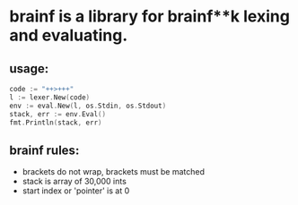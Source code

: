 # brainf is a library for brainf**k lexing and evaluating.
## usage:
```go
code := "++>+++"
l := lexer.New(code)
env := eval.New(l, os.Stdin, os.Stdout)
stack, err := env.Eval()
fmt.Println(stack, err)
```
## brainf rules:
* brackets do not wrap, brackets must be matched
* stack is array of 30,000 ints
* start index or 'pointer' is at 0